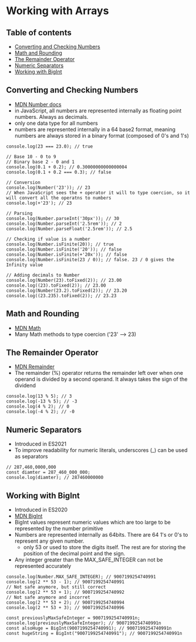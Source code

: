 # Working with Arrays

## Table of contents
* [Converting and Checking Numbers](#converting-and-checking-numbers)
* [Math and Rounding](#math-and-rounding)
* [The Remainder Operator](#the-remainder-operator)
* [Numeric Separators](#numeric-separators)
* [Working with BigInt](#working-with-bigint)

## Converting and Checking Numbers
* [MDN Number docs](https://developer.mozilla.org/en-US/docs/Web/JavaScript/Reference/Global_Objects/Number)
* in JavaScript, all numbers are represented internally as floating point numbers. Always as decimals.
* only one data type for all numbers
* numbers are represented internally in a 64 base2 format, meaning numbers are always stored in a binary format (composed of 0's and 1's)
```
console.log(23 === 23.0); // true

// Base 10 - 0 to 9
// Binary base 2 - 0 and 1
console.log(0.1 + 0.2); // 0.30000000000000004
console.log(0.1 + 0.2 === 0.3); // false

// Conversion
console.log(Number('23')); // 23
// When JavaScript sees the + operator it will to type coercion, so it will convert all the operatns to numbers
console.log(+'23'); // 23

// Parsing
console.log(Number.parseInt('30px')); // 30
console.log(Number.parseInt('2.5rem')); // 2
console.log(Number.parseFloat('2.5rem')); // 2.5

// Checking if value is a number
console.log(Number.isFinite(20)); // true
console.log(Number.isFinite('20')); // false
console.log(Number.isFinite(+'20x')); // false
console.log(Number.isFinite(23 / 0)); // false. 23 / 0 gives the Infinity value

// Adding decimals to Number
console.log(Number(23).toFixed(2)); // 23.00
console.log((23).toFixed(2)); // 23.00
console.log(Number(23.2).toFixed(2)); // 23.20
console.log((23.235).toFixed(2)); // 23.23
```

## Math and Rounding
* [MDN Math](https://developer.mozilla.org/en-US/docs/Web/JavaScript/Reference/Global_Objects/Math)
* Many Math methods to type coercion ('23' --> 23)

## The Remainder Operator
* [MDN Remainder](https://developer.mozilla.org/en-US/docs/Web/JavaScript/Reference/Operators/Remainder)
* The remainder (%) operator returns the remainder left over when one operand is divided by a second operand. It always takes the sign of the dividend
```
console.log(13 % 5); // 3
console.log(-13 % 5); // -3
console.log(4 % 2); // 0
console.log(-4 % 2); // -0
```

## Numeric Separators
* Introduced in ES2021
* To improve readability for numeric literals, underscores (_) can be used as separators
```
// 287,460,0000,000
const diamter = 287_460_000_000;
console.log(diamter); // 287460000000
```

## Working with BigInt
* Introduced in ES2020
* [MDN BigInt](https://developer.mozilla.org/en-US/docs/Web/JavaScript/Reference/Global_Objects/BigInt)
* BigInt values represent numeric values which are too large to be represented by the number primitive
* Numbers are represented internally as 64bits. There are 64 1's or 0's to represent any given number.
  * only 53 or used to store the digits itself. The rest are for storing the position of the decimal point and the sign.
* Any integer greater than the MAX_SAFE_INTEGER can not be represented accurately
```
console.log(Number.MAX_SAFE_INTEGER); // 9007199254740991
console.log(2 ** 53 - 1); // 9007199254740991
// Not safe anymore, but still correct
console.log(2 ** 53 + 1); // 9007199254740992
// Not safe anymore and incorret
console.log(2 ** 53 + 2); // 9007199254740994
console.log(2 ** 53 + 3); // 9007199254740996

const previouslyMaxSafeInteger = 9007199254740991n;
console.log(previouslyMaxSafeInteger); // 9007199254740991n
const alsoHuge = BigInt(9007199254740991); // 9007199254740991n
const hugeString = BigInt("9007199254740991"); // 9007199254740991n
```